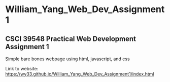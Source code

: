 # William_Yang_Web_Dev_Assignment1

## CSCI 39548 Practical Web Development Assignment 1

Simple bare bones webpage using html, javascript, and css

Link to website: https://wy33.github.io/William_Yang_Web_Dev_Assignment1/index.html
